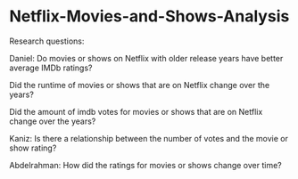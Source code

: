 # Netflix-Movies-and-Shows-Analysis

Research questions:

Daniel: Do movies or shows on Netflix with older release years have better average IMDb ratings?

Did the runtime of movies or shows that are on Netflix change over the years?

Did the amount of imdb votes for movies or shows that are on Netflix change over the years?

Kaniz: Is there a relationship between the number of votes and the movie or show rating?

Abdelrahman: How did the ratings for movies or shows change over time?
